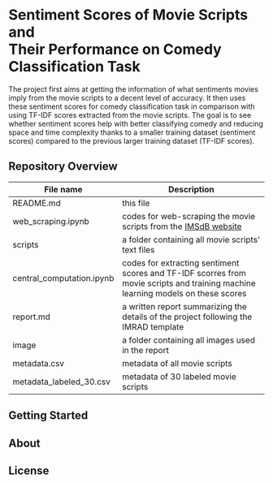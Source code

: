 # Sentiment Scores of Movie Scripts and <br> Their Performance on Comedy Classification Task

The project first aims at getting the information of what sentiments movies imply from the movie scripts to a decent level of accuracy. It then uses these sentiment scores for comedy classification task in comparison with using TF-IDF scores extracted from the movie scripts. The goal is to see whether sentiment scores help with better classifying comedy and reducing space and time complexity thanks to a smaller training dataset (sentiment scores) compared to the previous larger training dataset (TF-IDF scores).

## Repository Overview
| File name | Description |
| --------- | ----------- |
| README.md | this file   |    
| web_scraping.ipynb | codes for web-scraping the movie scripts from the [IMSdB website](https://imsdb.com) |
| scripts | a folder containing all movie scripts' text files |   
| central_computation.ipynb | codes for extracting sentiment scores and TF-IDF scorres from movie scripts and training machine learning models on these scores |
| report.md | a written report summarizing the details of the project following the IMRAD template |
| image | a folder containing all images used in the report |
| metadata.csv | metadata of all movie scripts |
| metadata_labeled_30.csv | metadata of 30 labeled movie scripts |

## Getting Started

## About

## License

